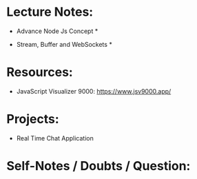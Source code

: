 
# Lecture Notes:
* Advance Node Js Concept
    * 

* Stream, Buffer and WebSockets
    * 


# Resources: 
* JavaScript Visualizer 9000:  https://www.jsv9000.app/ 


# Projects: 
* Real Time Chat Application 

# Self-Notes / Doubts / Question: 



